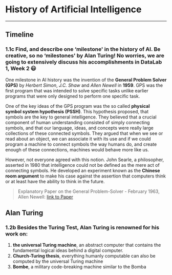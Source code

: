 # History of Artificial Intelligence
---
## Timeline

### 1.1c Find, and describe one ‘milestone' in the history of AI. Be creative, so no ‘milestones' by Alan Turing! No worries, we are going to extensively discuss his accomplishments in DataLab 1, Week 2 :smiley:
One milestone in AI history was the invention of the **General Problem Solver (GPS)** by *Herbert Simon*, *J.C. Shaw* and *Allen Newell* in **1959**. GPS was the first program that was intended to solve specific tasks unlike earlier programs that were only designed to perform one specific task.

One of the key ideas of the GPS program was the so called **physical symbol system hypothesis (PSSH)**. This hypothesis proposed, that symbols are the key to general intelligence. They believed that a crucial component of human understanding consisted of simply connecting symbols, and that our language, ideas, and concepts were really large collections of these connected symbols. They argued that when we see or read about an object, we can associate it with its use and if we could program a machine to connect symbols the way humans do, and create enough of these connections, machines would behave more like us.

However, not everyone agreed with this notion. John Searle, a philosopher, asserted in 1980 that intelligence could not be defined as the mere act of connecting symbols. He developed an experiment known as the **Chinese room argument** to make his case against the assertion that computers think or at least have the ability to think in the future.

> Explanatory Paper on the General Problem-Solver - February 1963, Allen Newell: [link to Paper](https://stacks.stanford.edu/file/druid:zk239tp3547/zk239tp3547.pdf)

## Alan Turing
### 1.2b Besides the Turing Test, Alan Turing is renowned for his work on:
1. **the universal Turing machine**, an abstract computer that contains the fundamental logical ideas behind a digital computer.
2. **Church-Turing thesis**, everything humanly computable can also be computed by the universal Turing machine
3. **Bombe**, a military code-breaking machine similar to the Bomba 
